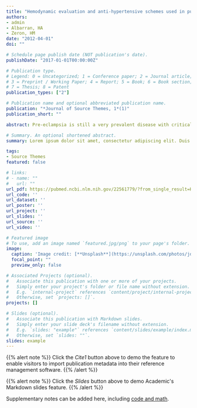 ```yaml
---
title: "Hemodynamic evaluation and anti-hypertensive schemes used in puerperal women following pre-eclampsia."
authors:
- admin
- Albarran, HA
- Zeron, HM
date: "2012-04-01"
doi: ""

# Schedule page publish date (NOT publication's date).
publishDate: "2017-01-01T00:00:00Z"

# Publication type.
# Legend: 0 = Uncategorized; 1 = Conference paper; 2 = Journal article;
# 3 = Preprint / Working Paper; 4 = Report; 5 = Book; 6 = Book section;
# 7 = Thesis; 8 = Patent
publication_types: ["2"]

# Publication name and optional abbreviated publication name.
publication: "*Journal of Source Themes, 1*(1)"
publication_short: ""

abstract: Pre-eclampsia is still a very prevalent disease with critical hemodynamic changes. This study was evaluated the major anti-hypertensive schemes used at the Materno Perinatal Hospital "Monica Pretelini" (HMPMP) hospitalized at the Obstetric Intensive Care Unit (OICU) for at least seven days. In other group of patients we compared hemodynamic monitoring with Swan-Ganz catheter versus transthoracic electrical bioimpedance (TEB) and gasometric formulas. Statistical analysis was done using the Statistical Package for Social Science (SPSS) software, version 17. Amlodipine + temisartan + prazocin was the preferred anti-hypertensive drug combination used in our intensive care unit. Sodium nitroprusside is required in 25% of patients until reaching control. There was no statistically significant difference in cardiac output calculated with gasometric formulas compared to thermodilution with Swan-Ganz catheter. Calcium antagonists + angiotensin II receptor blocker (ARB) + α-blockers offer the best option to control hypertension in puerperal women that followed pre-eclampsia, but oral and IV drugs to control hypertension is required in 20% of cases, in a Mexican Intensive Care Unit specialized in obstetrical patients. Hemodynamic monitoring with gasometric formulas is still usefull in this set of patients, without discarding TEB with a correction factor due to the accumulated extravascular water in these patients.

# Summary. An optional shortened abstract.
summary: Lorem ipsum dolor sit amet, consectetur adipiscing elit. Duis posuere tellus ac convallis placerat. Proin tincidunt magna sed ex sollicitudin condimentum.

tags:
- Source Themes
featured: false

# links:
# - name: ""
#   url: ""
url_pdf: https://pubmed.ncbi.nlm.nih.gov/22561779/?from_single_result=Hemodynamic+evaluation+and+anti-hypertensive+schemes+used+in+puerperal+women+following+pre-eclampsia.&expanded_search_query=Hemodynamic+evaluation+and+anti-hypertensive+schemes+used+in+puerperal+women+following+pre-eclampsia.
url_code: ''
url_dataset: ''
url_poster: ''
url_project: ''
url_slides: ''
url_source: ''
url_video: ''

# Featured image
# To use, add an image named `featured.jpg/png` to your page's folder. 
image:
  caption: 'Image credit: [**Unsplash**](https://unsplash.com/photos/jdD8gXaTZsc)'
  focal_point: ""
  preview_only: false

# Associated Projects (optional).
#   Associate this publication with one or more of your projects.
#   Simply enter your project's folder or file name without extension.
#   E.g. `internal-project` references `content/project/internal-project/index.md`.
#   Otherwise, set `projects: []`.
projects: []

# Slides (optional).
#   Associate this publication with Markdown slides.
#   Simply enter your slide deck's filename without extension.
#   E.g. `slides: "example"` references `content/slides/example/index.md`.
#   Otherwise, set `slides: ""`.
slides: example
---
```


{{% alert note %}}
Click the *Cite1* button above to demo the feature to enable visitors to import publication metadata into their reference management software.
{{% /alert %}}

{{% alert note %}}
Click the *Slides* button above to demo Academic's Markdown slides feature.
{{% /alert %}}

Supplementary notes can be added here, including [code and math](https://sourcethemes.com/academic/docs/writing-markdown-latex/).

